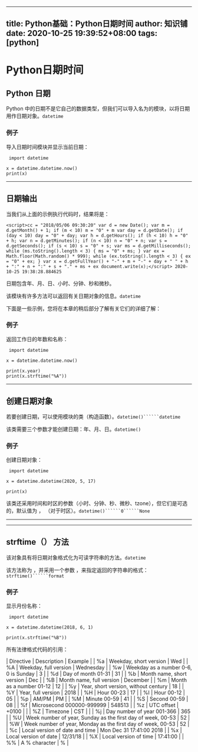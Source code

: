 
---
title: Python基础：Python日期时间
author: 知识铺
date: 2020-10-25 19:39:52+08:00
tags: [python]
---
# Python日期时间



## Python 日期

<font _mstmutation="1" _msthash="95264" _msttexthash="431819869">Python 中的日期不是它自己的数据类型，但我们可以导入名为的模块，以将日期用作日期对象。</font>```datetime```

### 例子

导入日期时间模块并显示当前日期：
```
 import datetime

x = datetime.datetime.now()
print(x)

```

* * *

## 日期输出

当我们从上面的示例执行代码时，结果将是：

```<script>cc = "2018/05/06 09:30:20" var d = new Date(); var m = d.getMonth() + 1; if (m < 10) m = "0" + m var day = d.getDate(); if (day < 10) day = "0" + day; var h = d.getHours(); if (h < 10) h = "0" + h; var n = d.getMinutes(); if (n < 10) n = "0" + n; var s = d.getSeconds(); if (s < 10) s = "0" + s; var ms = d.getMilliseconds(); while (ms.toString().length < 3) { ms = "0" + ms; } var ex = Math.floor(Math.random() * 999); while (ex.toString().length < 3) { ex = "0" + ex; } var x = d.getFullYear() + "-" + m + "-" + day + " " + h + ":" + n + ":" + s + "." + ms + ex document.write(x);</script> 2020-10-25 19:38:28.884625```

日期包含年、月、日、小时、分钟、秒和微秒。

<font _mstmutation="1" _msthash="104507" _msttexthash="126777196">该模块有许多方法可以返回有关日期对象的信息。</font>```datetime```

下面是一些示例，您将在本章的稍后部分了解有关它们的详细了解：

### 例子

返回工作日的年数和名称：
```
 import datetime

x = datetime.datetime.now()

print(x.year)
print(x.strftime("%A"))

```

* * *

## 创建日期对象

<font _mstmutation="1" _msthash="103909" _msttexthash="159487640">若要创建日期，可以使用模块的类（构造函数）。</font>```datetime()``````datetime```

<font _mstmutation="1" _msthash="104104" _msttexthash="119189317">该类需要三个参数才能创建日期：年、月、日。</font>```datetime()```

### 例子

创建日期对象：
```
 import datetime

x = datetime.datetime(2020, 5, 17)

print(x)

```

<font _mstmutation="1" _msthash="104494" _msttexthash="645725925">该类还采用时间和时区的参数（小时、分钟、秒、微秒、tzone），但它们是可选的，默认值为 ， （对于时区）。</font>```datetime()``````0``````None```

* * *

* * *

## strftime（） 方法

<font _mstmutation="1" _msthash="104091" _msttexthash="137019844">该对象具有将日期对象格式化为可读字符串的方法。</font>```datetime```

<font _mstmutation="1" _msthash="104286" _msttexthash="218458240">该方法称为 ，并采用一个参数 ，来指定返回的字符串的格式：</font>```strftime()``````format```

### 例子

显示月份名称：
```
 import datetime

x = datetime.datetime(2018, 6, 1)

print(x.strftime("%B"))

```

所有法律格式代码的引用：

| Directive | Description | Example |
| %a | Weekday, short version | Wed | 
| %A | Weekday, full version | Wednesday | 
| %w | Weekday as a number 0-6, 0 is Sunday | 3 | 
| %d | Day of month 01-31 | 31 | 
| %b | Month name, short version | Dec | 
| %B | Month name, full version | December | 
| %m | Month as a number 01-12 | 12 | 
| %y | Year, short version, without century | 18 | 
| %Y | Year, full version | 2018 | 
| %H | Hour 00-23 | 17 | 
| %I | Hour 00-12 | 05 | 
| %p | AM/PM | PM | 
| %M | Minute 00-59 | 41 | 
| %S | Second 00-59 | 08 | 
| %f | Microsecond 000000-999999 | 548513 | 
| %z | UTC offset | +0100 |  |
| %Z | Timezone | CST |  |
| %j | Day number of year 001-366 | 365 | 
| %U | Week number of year, Sunday as the first day of week, 00-53 | 52 | 
| %W | Week number of year, Monday as the first day of week, 00-53 | 52 | 
| %c | Local version of date and time | Mon Dec 31 17:41:00 2018 | 
| %x | Local version of date | 12/31/18 | 
| %X | Local version of time | 17:41:00 | 
| %% | A % character | % | 



